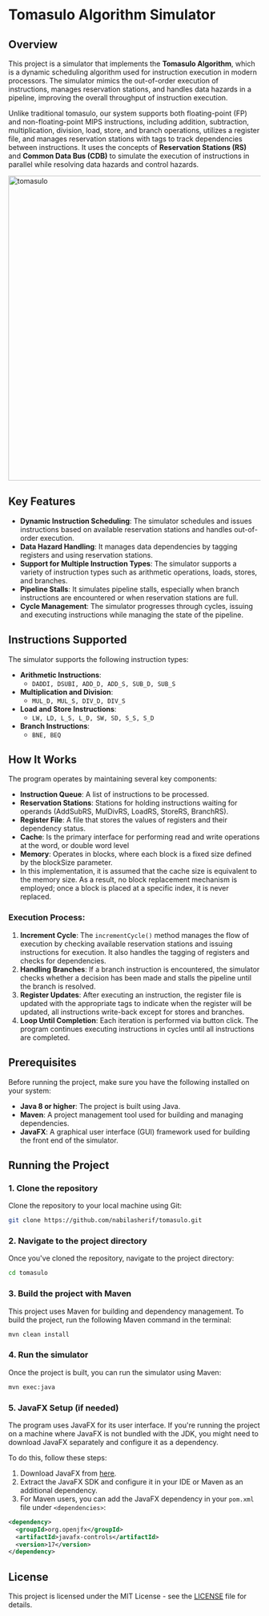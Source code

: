 # Tomasulo Algorithm Simulator

## Overview

This project is a simulator that implements the **Tomasulo Algorithm**, which is a dynamic scheduling algorithm used for instruction execution in modern processors. The simulator mimics the out-of-order execution of instructions, manages reservation stations, and handles data hazards in a pipeline, improving the overall throughput of instruction execution.

Unlike traditional tomasulo, our system supports both floating-point (FP) and non-floating-point MIPS instructions, including addition, subtraction, multiplication, division, load, store, and branch operations, utilizes a register file, and manages reservation stations with tags to track dependencies between instructions. It uses the concepts of **Reservation Stations (RS)** and **Common Data Bus (CDB)** to simulate the execution of instructions in parallel while resolving data hazards and control hazards.

<img width="608" alt="tomasulo" src="https://github.com/user-attachments/assets/7cdb61aa-738a-4ede-91e8-480ca899c6cf" />


## Key Features

- **Dynamic Instruction Scheduling**: The simulator schedules and issues instructions based on available reservation stations and handles out-of-order execution.
- **Data Hazard Handling**: It manages data dependencies by tagging registers and using reservation stations.
- **Support for Multiple Instruction Types**: The simulator supports a variety of instruction types such as arithmetic operations, loads, stores, and branches.
- **Pipeline Stalls**: It simulates pipeline stalls, especially when branch instructions are encountered or when reservation stations are full.
- **Cycle Management**: The simulator progresses through cycles, issuing and executing instructions while managing the state of the pipeline.

## Instructions Supported

The simulator supports the following instruction types:

- **Arithmetic Instructions**: 
  - ```DADDI, DSUBI, ADD_D, ADD_S, SUB_D, SUB_S```
- **Multiplication and Division**: 
  - ```MUL_D, MUL_S, DIV_D, DIV_S```
- **Load and Store Instructions**: 
  - ```LW, LD, L_S, L_D, SW, SD, S_S, S_D```
- **Branch Instructions**: 
  - ```BNE, BEQ```

## How It Works

The program operates by maintaining several key components:

- **Instruction Queue**: A list of instructions to be processed.
- **Reservation Stations**: Stations for holding instructions waiting for operands (AddSubRS, MulDivRS, LoadRS, StoreRS, BranchRS).
- **Register File**: A file that stores the values of registers and their dependency status.
- **Cache**:  Is the primary interface for performing read and write operations at the word, or double word level
- **Memory**: Operates in blocks, where each block is a fixed size defined by the blockSize parameter.
- In this implementation, it is assumed that the cache size is equivalent to the memory size. As a result, no block replacement mechanism is employed; once a block is placed at a specific index, it is never replaced.
### Execution Process:
1. **Increment Cycle**: The `incrementCycle()` method manages the flow of execution by checking available reservation stations and issuing instructions for execution. It also handles the tagging of registers and checks for dependencies.
2. **Handling Branches**: If a branch instruction is encountered, the simulator checks whether a decision has been made and stalls the pipeline until the branch is resolved.
3. **Register Updates**: After executing an instruction, the register file is updated with the appropriate tags to indicate when the register will be updated, all instructions write-back except for stores and branches.
4. **Loop Until Completion**: Each iteration is performed via button click. The program continues executing instructions in cycles until all instructions are completed.
## Prerequisites

Before running the project, make sure you have the following installed on your system:

- **Java 8 or higher**: The project is built using Java.
- **Maven**: A project management tool used for building and managing dependencies.
- **JavaFX**: A graphical user interface (GUI) framework used for building the front end of the simulator.

## Running the Project

### 1. Clone the repository

Clone the repository to your local machine using Git:

```bash
git clone https://github.com/nabilasherif/tomasulo.git
```

### 2. Navigate to the project directory

Once you've cloned the repository, navigate to the project directory:

```bash
cd tomasulo
```


### 3. Build the project with Maven

This project uses Maven for building and dependency management. To build the project, run the following Maven command in the terminal:

```bash
mvn clean install
```

### 4. Run the simulator

Once the project is built, you can run the simulator using Maven:

```bash
mvn exec:java
```

### 5. JavaFX Setup (if needed)

The program uses JavaFX for its user interface. If you're running the project on a machine where JavaFX is not bundled with the JDK, you might need to download JavaFX separately and configure it as a dependency.

To do this, follow these steps:

1. Download JavaFX from [here](https://openjfx.io/).
2. Extract the JavaFX SDK and configure it in your IDE or Maven as an additional dependency.
3. For Maven users, you can add the JavaFX dependency in your `pom.xml` file under `<dependencies>`:

```xml
<dependency>
  <groupId>org.openjfx</groupId>
  <artifactId>javafx-controls</artifactId>
  <version>17</version>
</dependency>
```

## License

This project is licensed under the MIT License - see the [LICENSE](LICENSE) file for details.

